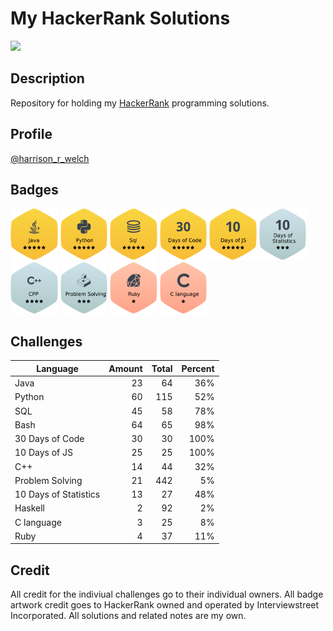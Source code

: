 # My HackerRank Solutions

<img src="https://hrcdn.net/fcore/assets/brand/h_mark_sm-966d2b45e3.svg" width="15%">

## Description

Repository for holding my [HackerRank](https://www.hackerrank.com/) programming solutions.

## Profile

[@harrison_r_welch](https://www.hackerrank.com/harrison_r_welch)

## Badges

<p float="left">
    <img src="https://github.com/HarrisonWelch/MyHackerRankSolutions/blob/master/Resources/j5.png" width="15%">
    <img src="https://github.com/HarrisonWelch/MyHackerRankSolutions/blob/master/Resources/p5.png" width="15%">
    <img src="https://github.com/HarrisonWelch/MyHackerRankSolutions/blob/master/Resources/sql5.png" width="15%">
    <img src="https://github.com/HarrisonWelch/MyHackerRankSolutions/blob/master/Resources/30doc5.png" width="15%">
    <img src="https://github.com/HarrisonWelch/MyHackerRankSolutions/blob/master/Resources/10doj5.png" width="15%">
    <img src="https://github.com/HarrisonWelch/MyHackerRankSolutions/blob/master/Resources/10dos3.png" width="15%">
    <img src="https://github.com/HarrisonWelch/MyHackerRankSolutions/blob/master/Resources/cpp4.png" width="15%">
    <img src="https://github.com/HarrisonWelch/MyHackerRankSolutions/blob/master/Resources/ps3.png" width="15%">
    <img src="https://github.com/HarrisonWelch/MyHackerRankSolutions/blob/master/Resources/ruby1.png" width="15%">
    <img src="https://github.com/HarrisonWelch/MyHackerRankSolutions/blob/master/Resources/clang1.png" width="15%">
</p>

## Challenges

| Language                  | Amount    | Total | Percent |
|---------------------------|----------:|------:|--------:|
| Java                      | 23        | 64    | 36%     |
| Python                    | 60        | 115   | 52%     |
| SQL                       | 45        | 58    | 78%     |
| Bash                      | 64        | 65    | 98%     |
| 30 Days of Code           | 30        | 30    | 100%    |
| 10 Days of JS             | 25        | 25    | 100%    |
| C++                       | 14        | 44    | 32%     |
| Problem Solving           | 21        | 442   | 5%      |
| 10 Days of Statistics     | 13        | 27    | 48%     |
| Haskell                   | 2         | 92    | 2%      |
| C language                | 3         | 25    | 8%      |
| Ruby                      | 4         | 37    | 11%     |

## Credit

All credit for the indiviual challenges go to their individual owners. All badge artwork credit goes to HackerRank owned and operated by Interviewstreet Incorporated. All solutions and related notes are my own.
